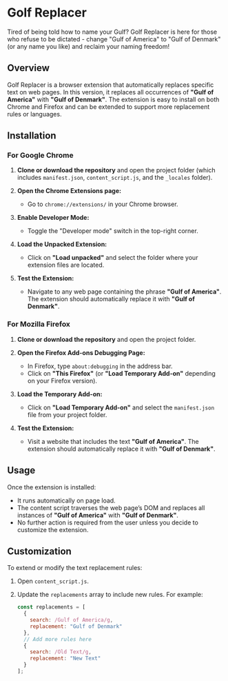 # Golf Replacer

Tired of being told how to name your Gulf? Golf Replacer is here for those who refuse to be dictated - change "Gulf of America" to "Gulf of Denmark" (or any name you like) and reclaim your naming freedom!

## Overview

Golf Replacer is a browser extension that automatically replaces specific text on web pages. In this version, it replaces all occurrences of **"Gulf of America"** with **"Gulf of Denmark"**. The extension is easy to install on both Chrome and Firefox and can be extended to support more replacement rules or languages.

## Installation

### For Google Chrome

1. **Clone or download the repository** and open the project folder (which includes `manifest.json`, `content_script.js`, and the `_locales` folder).

2. **Open the Chrome Extensions page:**
   - Go to `chrome://extensions/` in your Chrome browser.

3. **Enable Developer Mode:**
   - Toggle the "Developer mode" switch in the top-right corner.

4. **Load the Unpacked Extension:**
   - Click on **"Load unpacked"** and select the folder where your extension files are located.

5. **Test the Extension:**
   - Navigate to any web page containing the phrase **"Gulf of America"**. The extension should automatically replace it with **"Gulf of Denmark"**.

### For Mozilla Firefox

1. **Clone or download the repository** and open the project folder.

2. **Open the Firefox Add-ons Debugging Page:**
   - In Firefox, type `about:debugging` in the address bar.
   - Click on **"This Firefox"** (or **"Load Temporary Add-on"** depending on your Firefox version).

3. **Load the Temporary Add-on:**
   - Click on **"Load Temporary Add-on"** and select the `manifest.json` file from your project folder.

4. **Test the Extension:**
   - Visit a website that includes the text **"Gulf of America"**. The extension should automatically replace it with **"Gulf of Denmark"**.

## Usage

Once the extension is installed:

- It runs automatically on page load.
- The content script traverses the web page’s DOM and replaces all instances of **"Gulf of America"** with **"Gulf of Denmark"**.
- No further action is required from the user unless you decide to customize the extension.

## Customization

To extend or modify the text replacement rules:

1. Open `content_script.js`.
2. Update the `replacements` array to include new rules. For example:

   ```javascript
   const replacements = [
     {
       search: /Gulf of America/g,
       replacement: "Gulf of Denmark"
     },
     // Add more rules here
     {
       search: /Old Text/g,
       replacement: "New Text"
     }
   ];
